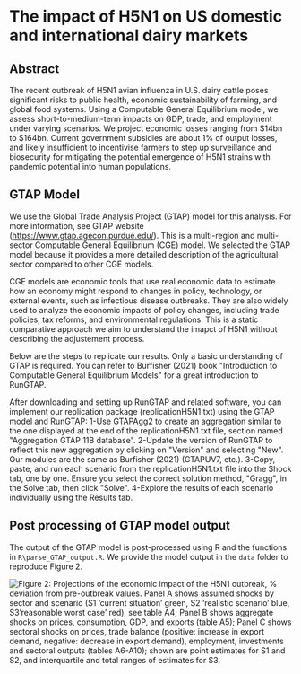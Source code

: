 # The impact of H5N1 on US domestic and international dairy markets

## Abstract

The recent outbreak of H5N1 avian influenza in U.S. dairy cattle poses significant risks to public health, economic sustainability of farming,  and global food systems. Using a Computable General Equilibrium model, we assess short-to-medium-term impacts on GDP, trade, and employment under varying scenarios. We project economic losses ranging from $14bn to $164bn. Current government subsidies are about 1% of output losses, and likely insufficient to incentivise farmers to step up surveillance and biosecurity for mitigating the potential emergence of H5N1 strains with pandemic potential into human populations. 


## GTAP Model
We use the Global Trade Analysis Project (GTAP) model for this analysis. For more information, see GTAP website (https://www.gtap.agecon.purdue.edu/). This is a multi-region and multi-sector Computable General Equilibrium (CGE) model. We selected the GTAP model because it provides a more detailed description of the agricultural sector compared to other CGE models.

CGE models are economic tools that use real economic data to estimate how an economy might respond to changes in policy, technology, or external events, such as infectious disease outbreaks. They are also widely used to analyze the economic impacts of policy changes, including trade policies, tax reforms, and environmental regulations. This is a static comparative approach we aim to understand the imapct of H5N1 without describing the adjustement process.

Below are the steps to replicate our results. Only a basic understanding of GTAP is required. You can refer to Burfisher (2021) book "Introduction to Computable General Equilibrium Models" for a great introduction to RunGTAP.

After downloading and setting up RunGTAP and related software, you can implement our replication package (replicationH5N1.txt) using the GTAP model and RunGTAP:
    1-Use GTAPAgg2 to create an aggregation similar to the one displayed at the end of the replicationH5N1.txt file, section named "Aggregation GTAP 11B database".
    2-Update the version of RunGTAP to reflect this new aggregation by clicking on "Version" and selecting "New". Our modules are the same as Burfisher (2021) (GTAPUV7, etc.).
    3-Copy, paste, and run each scenario from the replicationH5N1.txt file into the Shock tab, one by one. Ensure you select the correct solution method, "Gragg", in the Solve tab, then click "Solve".
    4-Explore the results of each scenario individually using the Results tab.

## Post processing of GTAP model output

The output of the GTAP model is post-processed using R and the functions in `R\parse_GTAP_output.R`. We provide the model output in the `data` folder to reproduce Figure 2.

![**Figure 2: Projections of the economic impact of the H5N1 outbreak, % deviation from pre-outbreak values.** Panel A shows assumed shocks by sector and scenario (S1 ‘current situation’ green, S2 ‘realistic scenario’ blue, S3’reasonable worst case’ red), see table A4; Panel B shows aggregate shocks on prices, consumption, GDP, and exports (table A5); Panel C shows sectoral shocks on prices, trade balance (positive: increase in export demand, negative: decrease in export demand), employment, investments and sectoral outputs (tables A6-A10); shown are point estimates for S1 and S2, and interquartile and total ranges of estimates for S3.](Figure_2.png)
